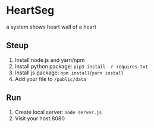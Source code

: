 # HeartSeg

a system shows heart wall of a heart

## Steup
 
 1. Install node.js and yarn/npm
 2. Install python package: `pip3 install -r requires.txt`
 3. Install js package: `npm install`/`yarn install`
 4. Add your file to `/public/data`

## Run

 1. Create local server: `node server.js`
 2. Visit your host:8080
